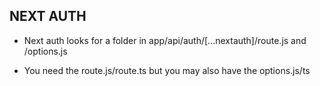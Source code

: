## NEXT AUTH ##
- Next auth looks for a folder in app/api/auth/[...nextauth]/route.js and /options.js

- You need the route.js/route.ts but you may also have the options.js/ts

